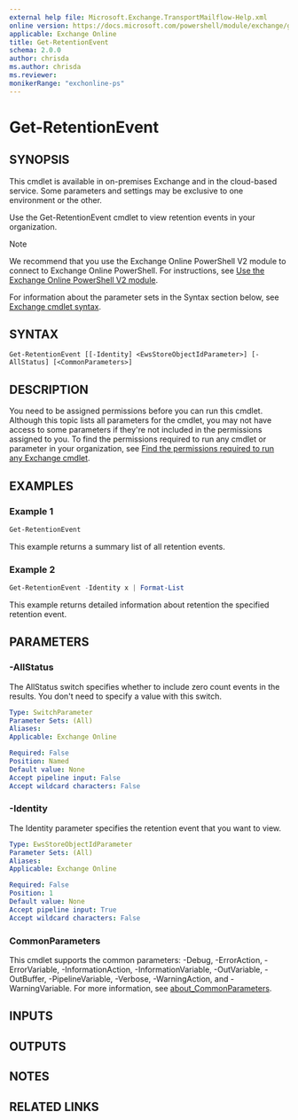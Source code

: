 ```yaml
---
external help file: Microsoft.Exchange.TransportMailflow-Help.xml
online version: https://docs.microsoft.com/powershell/module/exchange/get-retentionevent
applicable: Exchange Online
title: Get-RetentionEvent
schema: 2.0.0
author: chrisda
ms.author: chrisda
ms.reviewer:
monikerRange: "exchonline-ps"
---
```


# Get-RetentionEvent

## SYNOPSIS
This cmdlet is available in on-premises Exchange and in the cloud-based service. Some parameters and settings may be exclusive to one environment or the other.

Use the Get-RetentionEvent cmdlet to view retention events in your organization.

> [!NOTE]
> We recommend that you use the Exchange Online PowerShell V2 module to connect to Exchange Online PowerShell. For instructions, see [Use the Exchange Online PowerShell V2 module](https://docs.microsoft.com/powershell/exchange/exchange-online/exchange-online-powershell-v2/exchange-online-powershell-v2).

For information about the parameter sets in the Syntax section below, see [Exchange cmdlet syntax](https://docs.microsoft.com/powershell/exchange/exchange-server/exchange-cmdlet-syntax).

## SYNTAX

```
Get-RetentionEvent [[-Identity] <EwsStoreObjectIdParameter>] [-AllStatus] [<CommonParameters>]
```

## DESCRIPTION
You need to be assigned permissions before you can run this cmdlet. Although this topic lists all parameters for the cmdlet, you may not have access to some parameters if they're not included in the permissions assigned to you. To find the permissions required to run any cmdlet or parameter in your organization, see [Find the permissions required to run any Exchange cmdlet](https://docs.microsoft.com/powershell/exchange/exchange-server/find-exchange-cmdlet-permissions).

## EXAMPLES

### Example 1
```powershell
Get-RetentionEvent
```

This example returns a summary list of all retention events.

### Example 2
```powershell
Get-RetentionEvent -Identity x | Format-List
```

This example returns detailed information about retention the specified retention event.

## PARAMETERS

### -AllStatus
The AllStatus switch specifies whether to include zero count events in the results. You don't need to specify a value with this switch.

```yaml
Type: SwitchParameter
Parameter Sets: (All)
Aliases:
Applicable: Exchange Online

Required: False
Position: Named
Default value: None
Accept pipeline input: False
Accept wildcard characters: False
```

### -Identity
The Identity parameter specifies the retention event that you want to view.

```yaml
Type: EwsStoreObjectIdParameter
Parameter Sets: (All)
Aliases:
Applicable: Exchange Online

Required: False
Position: 1
Default value: None
Accept pipeline input: True
Accept wildcard characters: False
```

### CommonParameters
This cmdlet supports the common parameters: -Debug, -ErrorAction, -ErrorVariable, -InformationAction, -InformationVariable, -OutVariable, -OutBuffer, -PipelineVariable, -Verbose, -WarningAction, and -WarningVariable. For more information, see [about_CommonParameters](https://go.microsoft.com/fwlink/p/?LinkID=113216).

## INPUTS

###  

## OUTPUTS

###  

## NOTES

## RELATED LINKS
